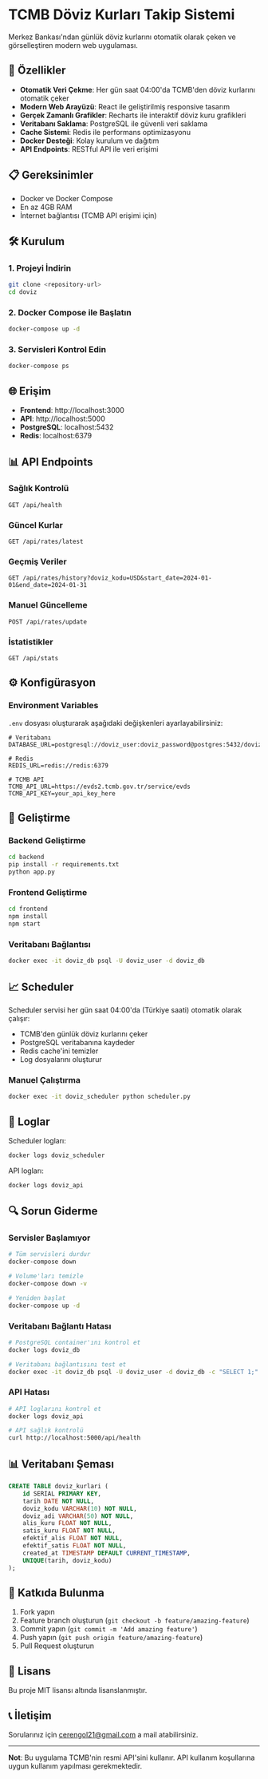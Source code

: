 # TCMB Döviz Kurları Takip Sistemi

Merkez Bankası'ndan günlük döviz kurlarını otomatik olarak çeken ve görselleştiren modern web uygulaması.

## 🚀 Özellikler

- **Otomatik Veri Çekme**: Her gün saat 04:00'da TCMB'den döviz kurlarını otomatik çeker
- **Modern Web Arayüzü**: React ile geliştirilmiş responsive tasarım
- **Gerçek Zamanlı Grafikler**: Recharts ile interaktif döviz kuru grafikleri
- **Veritabanı Saklama**: PostgreSQL ile güvenli veri saklama
- **Cache Sistemi**: Redis ile performans optimizasyonu
- **Docker Desteği**: Kolay kurulum ve dağıtım
- **API Endpoints**: RESTful API ile veri erişimi

## 📋 Gereksinimler

- Docker ve Docker Compose
- En az 4GB RAM
- İnternet bağlantısı (TCMB API erişimi için)

## 🛠️ Kurulum

### 1. Projeyi İndirin
```bash
git clone <repository-url>
cd doviz
```

### 2. Docker Compose ile Başlatın
```bash
docker-compose up -d
```

### 3. Servisleri Kontrol Edin
```bash
docker-compose ps
```

## 🌐 Erişim

- **Frontend**: http://localhost:3000
- **API**: http://localhost:5000
- **PostgreSQL**: localhost:5432
- **Redis**: localhost:6379

## 📊 API Endpoints

### Sağlık Kontrolü
```http
GET /api/health
```

### Güncel Kurlar
```http
GET /api/rates/latest
```

### Geçmiş Veriler
```http
GET /api/rates/history?doviz_kodu=USD&start_date=2024-01-01&end_date=2024-01-31
```

### Manuel Güncelleme
```http
POST /api/rates/update
```

### İstatistikler
```http
GET /api/stats
```

## ⚙️ Konfigürasyon

### Environment Variables

`.env` dosyası oluşturarak aşağıdaki değişkenleri ayarlayabilirsiniz:

```env
# Veritabanı
DATABASE_URL=postgresql://doviz_user:doviz_password@postgres:5432/doviz_db

# Redis
REDIS_URL=redis://redis:6379

# TCMB API
TCMB_API_URL=https://evds2.tcmb.gov.tr/service/evds
TCMB_API_KEY=your_api_key_here
```

## 🔧 Geliştirme

### Backend Geliştirme
```bash
cd backend
pip install -r requirements.txt
python app.py
```

### Frontend Geliştirme
```bash
cd frontend
npm install
npm start
```

### Veritabanı Bağlantısı
```bash
docker exec -it doviz_db psql -U doviz_user -d doviz_db
```

## 📈 Scheduler

Scheduler servisi her gün saat 04:00'da (Türkiye saati) otomatik olarak çalışır:

- TCMB'den günlük döviz kurlarını çeker
- PostgreSQL veritabanına kaydeder
- Redis cache'ini temizler
- Log dosyalarını oluşturur

### Manuel Çalıştırma
```bash
docker exec -it doviz_scheduler python scheduler.py
```

## 📝 Loglar

Scheduler logları:
```bash
docker logs doviz_scheduler
```

API logları:
```bash
docker logs doviz_api
```

## 🔍 Sorun Giderme

### Servisler Başlamıyor
```bash
# Tüm servisleri durdur
docker-compose down

# Volume'ları temizle
docker-compose down -v

# Yeniden başlat
docker-compose up -d
```

### Veritabanı Bağlantı Hatası
```bash
# PostgreSQL container'ını kontrol et
docker logs doviz_db

# Veritabanı bağlantısını test et
docker exec -it doviz_db psql -U doviz_user -d doviz_db -c "SELECT 1;"
```

### API Hatası
```bash
# API loglarını kontrol et
docker logs doviz_api

# API sağlık kontrolü
curl http://localhost:5000/api/health
```

## 📊 Veritabanı Şeması

```sql
CREATE TABLE doviz_kurlari (
    id SERIAL PRIMARY KEY,
    tarih DATE NOT NULL,
    doviz_kodu VARCHAR(10) NOT NULL,
    doviz_adi VARCHAR(50) NOT NULL,
    alis_kuru FLOAT NOT NULL,
    satis_kuru FLOAT NOT NULL,
    efektif_alis FLOAT NOT NULL,
    efektif_satis FLOAT NOT NULL,
    created_at TIMESTAMP DEFAULT CURRENT_TIMESTAMP,
    UNIQUE(tarih, doviz_kodu)
);
```

## 🤝 Katkıda Bulunma

1. Fork yapın
2. Feature branch oluşturun (`git checkout -b feature/amazing-feature`)
3. Commit yapın (`git commit -m 'Add amazing feature'`)
4. Push yapın (`git push origin feature/amazing-feature`)
5. Pull Request oluşturun

## 📄 Lisans

Bu proje MIT lisansı altında lisanslanmıştır.

## 📞 İletişim

Sorularınız için cerengol21@gmail.com a mail atabilirsiniz.

---

**Not**: Bu uygulama TCMB'nin resmi API'sini kullanır. API kullanım koşullarına uygun kullanım yapılması gerekmektedir. 
